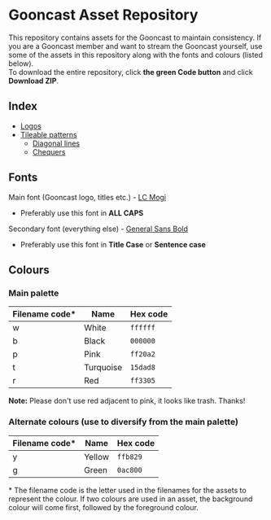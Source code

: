 # Gooncast Asset Repository
This repository contains assets for the Gooncast to maintain consistency. If you are a Gooncast member and want to stream the Gooncast yourself, use some of the assets in this repository along with the fonts and colours (listed below).  
To download the entire repository, click **the green Code button** and click **Download ZIP**.

## Index
* [Logos](logos)
* [Tileable patterns](patterns)
  * [Diagonal lines](patterns/diagonal)
  * [Chequers](patterns/chequer)

## Fonts
Main font (Gooncast logo, titles etc.) - [LC Mogi](https://fontesk.com/lc-mogi-font/)
* Preferably use this font in **ALL CAPS**

Secondary font (everything else) - [General Sans Bold](https://www.fontshare.com/fonts/general-sans)
* Preferably use this font in **Title Case** or **Sentence case**

## Colours
### Main palette
| Filename code* | Name      | Hex code |
|----------------|-----------|----------|
| w              | White     | `ffffff` |
| b              | Black     | `000000` |
| p              | Pink      | `ff20a2` |
| t              | Turquoise | `15dad8` |
| r              | Red       | `ff3305` |

**Note:** Please don't use red adjacent to pink, it looks like trash. Thanks!

### Alternate colours (use to diversify from the main palette)
| Filename code* | Name      | Hex code |
|----------------|-----------|----------|
| y              | Yellow    | `ffb829` |
| g              | Green     | `0ac800` |

\* The filename code is the letter used in the filenames for the assets to represent the colour. If two colours are used in an asset, the background colour will come first, followed by the foreground colour.
